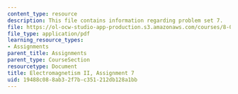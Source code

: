 ```yaml
---
content_type: resource
description: This file contains information regarding problem set 7.
file: https://ol-ocw-studio-app-production.s3.amazonaws.com/courses/8-07-electromagnetism-ii-fall-2012/19488c088ab32f7bc351212db128a1bb_MIT8_07F12_pset07.pdf
file_type: application/pdf
learning_resource_types:
- Assignments
parent_title: Assignments
parent_type: CourseSection
resourcetype: Document
title: Electromagnetism II, Assignment 7
uid: 19488c08-8ab3-2f7b-c351-212db128a1bb
---
```


